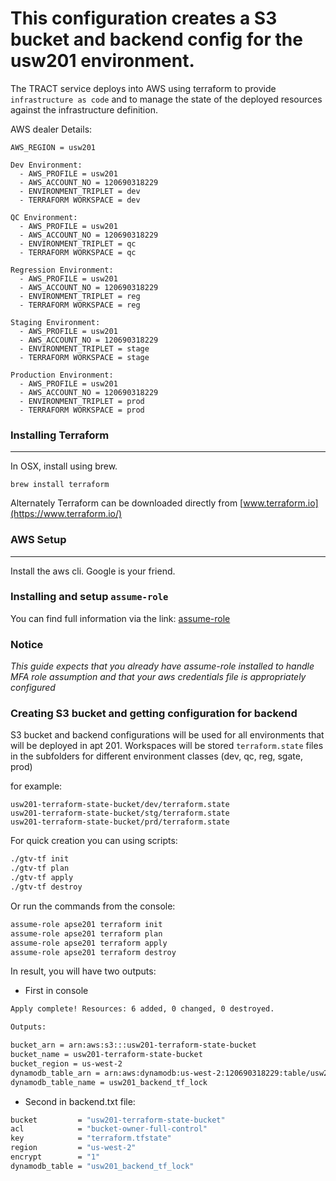 # This configuration creates a S3 bucket and backend config for the usw201 environment.

The TRACT service deploys into AWS using terraform to provide `infrastructure as code` and to manage the state of the deployed resources against the infrastructure definition.

AWS dealer Details:
```
AWS_REGION = usw201

Dev Environment:
  - AWS_PROFILE = usw201
  - AWS_ACCOUNT_NO = 120690318229
  - ENVIRONMENT_TRIPLET = dev
  - TERRAFORM WORKSPACE = dev

QC Environment:
  - AWS_PROFILE = usw201
  - AWS_ACCOUNT_NO = 120690318229
  - ENVIRONMENT_TRIPLET = qc
  - TERRAFORM WORKSPACE = qc

Regression Environment:
  - AWS_PROFILE = usw201
  - AWS_ACCOUNT_NO = 120690318229
  - ENVIRONMENT_TRIPLET = reg
  - TERRAFORM WORKSPACE = reg

Staging Environment:
  - AWS_PROFILE = usw201
  - AWS_ACCOUNT_NO = 120690318229
  - ENVIRONMENT_TRIPLET = stage
  - TERRAFORM WORKSPACE = stage

Production Environment:
  - AWS_PROFILE = usw201
  - AWS_ACCOUNT_NO = 120690318229
  - ENVIRONMENT_TRIPLET = prod
  - TERRAFORM WORKSPACE = prod
```

### Installing Terraform
--------------------
In OSX, install using brew.

``brew install terraform``

Alternately Terraform can be downloaded directly from [www.terraform.io](https://www.terraform.io/)

### AWS Setup
---------------------
Install the aws cli.  Google is your friend.

### Installing and setup `assume-role`
You can find full information via the link: [assume-role](https://github.com/remind101/assume-role)


### Notice
*This guide expects that you already have assume-role installed to handle MFA role assumption and that your aws credentials file
is appropriately configured*

### Creating S3 bucket and getting configuration for backend

S3 bucket and backend configurations will be used for all environments that will be deployed in apt 201. Workspaces will be stored `terraform.state` files in the subfolders for different environment classes (dev, qc, reg, sgate, prod)

for example:
```
usw201-terraform-state-bucket/dev/terraform.state
usw201-terraform-state-bucket/stg/terraform.state
usw201-terraform-state-bucket/prd/terraform.state
```

For quick creation you can using scripts:
```bash
./gtv-tf init
./gtv-tf plan
./gtv-tf apply
./gtv-tf destroy
```

Or run the commands from the console:

```bash
assume-role apse201 terraform init
assume-role apse201 terraform plan
assume-role apse201 terraform apply
assume-role apse201 terraform destroy
```

In result, you will have two outputs:
- First in console

```bash
Apply complete! Resources: 6 added, 0 changed, 0 destroyed.

Outputs:

bucket_arn = arn:aws:s3:::usw201-terraform-state-bucket
bucket_name = usw201-terraform-state-bucket
bucket_region = us-west-2
dynamodb_table_arn = arn:aws:dynamodb:us-west-2:120690318229:table/usw201_backend_tf_lock
dynamodb_table_name = usw201_backend_tf_lock
```
- Second in backend.txt file:
```bash
bucket         = "usw201-terraform-state-bucket"
acl            = "bucket-owner-full-control"
key            = "terraform.tfstate"
region         = "us-west-2"
encrypt        = "1"
dynamodb_table = "usw201_backend_tf_lock"
``` 